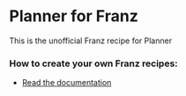 # Planner for Franz
This is the unofficial Franz recipe for Planner

### How to create your own Franz recipes:
* [Read the documentation](https://github.com/meetfranz/plugins)
